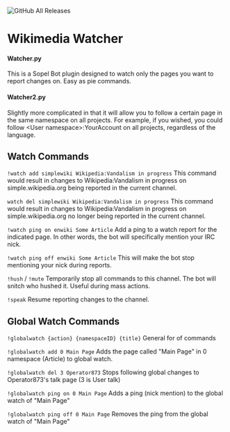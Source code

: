 ![GitHub All Releases](https://img.shields.io/github/downloads/Operator873/SAM-for-desktop/releases)

# Wikimedia Watcher #
#### Watcher.py ####
This is a Sopel Bot plugin designed to watch only the pages you want to report changes on. Easy as pie commands.

#### Watcher2.py ####
Slightly more complicated in that it will allow you to follow a certain page in the same namespace on all projects.
For example, if you wished, you could follow \<User namespace\>:YourAccount on all projects, regardless of the language.

## Watch Commands ##

```!watch add simplewiki Wikipedia:Vandalism in progress```
This command would result in changes to Wikipedia:Vandalism in progress on simple.wikipedia.org being reported in the current channel.

```watch del simplewiki Wikipedia:Vandalism in progress```
This command would result in changes to Wikipedia:Vandalism in progress on simple.wikipedia.org no longer being reported in the current channel.

```!watch ping on enwiki Some Article```
Add a ping to a watch report for the indicated page. In other words, the bot will specifically mention your IRC nick.

```!watch ping off enwiki Some Article```
This will make the bot stop mentioning your nick during reports.

```!hush``` / ```!mute```
Temporarily stop all commands to this channel. The bot will snitch who hushed it. Useful during mass actions.

```!speak```
Resume reporting changes to the channel.

## Global Watch Commands ##
```!globalwatch {action} {namespaceID} {title}```
General for of commands

```!globalwatch add 0 Main Page```
Adds the page called "Main Page" in 0 namespace (Article) to global watch.

```!globalwatch del 3 Operator873```
Stops following global changes to Operator873's talk page (3 is User talk)

```!globalwatch ping on 0 Main Page```
Adds a ping (nick mention) to the global watch of "Main Page"

```!globalwatch ping off 0 Main Page```
Removes the ping from the global watch of "Main Page"
